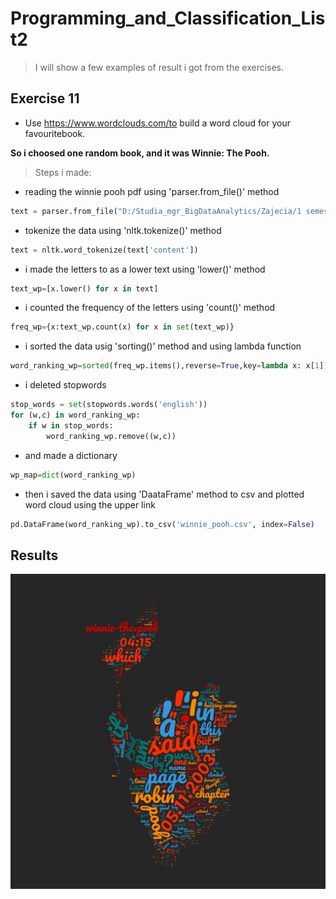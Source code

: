 # Programming_and_Classification_List2
> I will show a few examples of result i got from the exercises.

## Exercise 11
- Use https://www.wordclouds.com/to  build  a  word  cloud  for  your  favouritebook.

**So i choosed one random book, and it was Winnie: The Pooh.**

> Steps i made:
- reading the winnie pooh pdf using 'parser.from_file()' method
```python
text = parser.from_file("D:/Studia_mgr_BigDataAnalytics/Zajecia/1 semestr/Programming and Calssification/Laboratorium/Lista 2/Programming_and_Classification_List2/winnie-the-pooh.pdf")
```
- tokenize the data using 'nltk.tokenize()' method
```python
text = nltk.word_tokenize(text['content'])
```
- i made the letters to as a lower text using 'lower()' method
```python
text_wp=[x.lower() for x in text]
```
- i counted the frequency of the letters using 'count()' method
```python
freq_wp={x:text_wp.count(x) for x in set(text_wp)}
```
- i sorted the data usig 'sorting()' method and using lambda function
```python
word_ranking_wp=sorted(freq_wp.items(),reverse=True,key=lambda x: x[1])
```
- i deleted stopwords
```python
stop_words = set(stopwords.words('english'))
for (w,c) in word_ranking_wp:
    if w in stop_words:
        word_ranking_wp.remove((w,c))
```
- and made a dictionary
```python
wp_map=dict(word_ranking_wp)
```
- then i saved the data using 'DaataFrame' method to csv and plotted word cloud using the upper link
```python
pd.DataFrame(word_ranking_wp).to_csv('winnie_pooh.csv', index=False)
```

## Results

[![Results](https://raw.githubusercontent.com/matetuh/Programming_and_Classification_List2/master/wordcloud.jpg)]()




